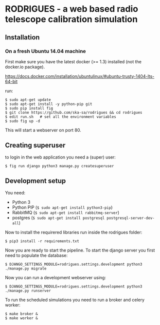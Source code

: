 # RODRIGUES - a web based radio telescope calibration simulation

## Installation

### On a fresh Ubuntu 14.04 machine

First make sure you have the latest docker (>= 1.3) installed (not the docker.io package).

https://docs.docker.com/installation/ubuntulinux/#ubuntu-trusty-1404-lts-64-bit

run:

    $ sudo apt-get update
    $ sudo apt-get install -y python-pip git
    $ sudo pip install fig
    $ git clone https://github.com/ska-sa/rodrigues && cd rodrigues
    $ edit run.sh   # set all the environment variables
    $ sudo fig up -d

This will start a webserver on port 80.

## Creating superuser

to login in the web application you need a (super) user:

    $ fig run django python3 manage.py createsuperuser

## Development setup


You need:

   * Python 3
   * Python PIP (`$ sudo apt-get install python3-pip`)
   * RabbitMQ (`$ sudo apt-get install rabbitmq-server`)
   * postgres (`$ sudo apt-get install postgresql postgresql-server-dev-all`)

Now to install the requirered libraries run inside the rodrigues folder:

    $ pip3 install -r requirements.txt

Now you are ready to start the pipeline. To start the django server you first need to populate the database:

    $ DJANGO_SETTINGS_MODULE=rodrigues.settings.development python3 ./manage.py migrate

Now you can run a development webserver using:

    $ DJANGO_SETTINGS_MODULE=rodrigues.settings.development python3 ./manage.py runserver

To run the scheduled simulations you need to run a broker and celery worker:

    $ make broker &
    $ make worker &

